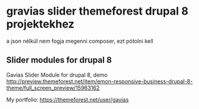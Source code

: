 # gravias slider themeforest drupal 8 projektekhez
a json nélkül nem fogja megenni composer, ezt pótolni kell
## Slider modules for drupal 8
Gavias Slider Module for drupal 8, demo http://preview.themeforest.net/item/emon-responsive-business-drupal-8-theme/full_screen_preview/15963162

My portfolio: https://themeforest.net/user/gavias
